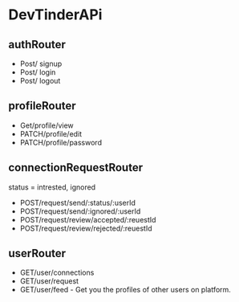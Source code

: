
# DevTinderAPi

## authRouter
 - Post/ signup
 - Post/ login
 - Post/ logout

 ## profileRouter
 - Get/profile/view
 - PATCH/profile/edit
 - PATCH/profile/password

 ## connectionRequestRouter

  status = intrested, ignored
 - POST/request/send/:status/:userId
 - POST/request/send/:ignored/:userId
 - POST/request/review/accepted/:reuestId
 - POST/request/review/rejected/:reuestId

 ## userRouter
 - GET/user/connections
 - GET/user/request
 - GET/user/feed  - Get you the profiles  of other users on platform.